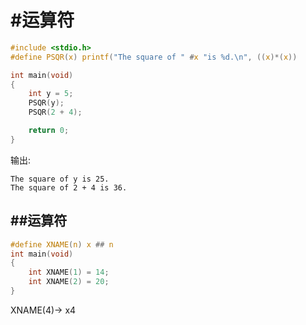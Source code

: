 # \#运算符

```c
#include <stdio.h>
#define PSQR(x) printf("The square of " #x "is %d.\n", ((x)*(x))

int main(void)
{
    int y = 5;
    PSQR(y);
    PSQR(2 + 4);

    return 0;
}
```

输出:

```
The square of y is 25.
The square of 2 + 4 is 36.
```

## \#\#运算符

```c
#define XNAME(n) x ## n
int main(void)
{
    int XNAME(1) = 14;
    int XNAME(2) = 20;
}
```

XNAME(4)$\rightarrow$ x4

